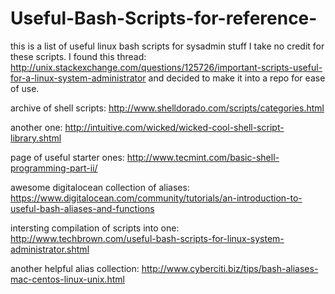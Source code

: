 # Useful-Bash-Scripts-for-reference-
this is a list of useful linux bash scripts for sysadmin stuff
I take no credit for these scripts. I found this thread: 
http://unix.stackexchange.com/questions/125726/important-scripts-useful-for-a-linux-system-administrator
and decided to make it into a repo for ease of use. 


archive of shell scripts: http://www.shelldorado.com/scripts/categories.html

another one: http://intuitive.com/wicked/wicked-cool-shell-script-library.shtml

page of useful starter ones: http://www.tecmint.com/basic-shell-programming-part-ii/

awesome digitalocean collection of aliases:
https://www.digitalocean.com/community/tutorials/an-introduction-to-useful-bash-aliases-and-functions

intersting compilation of scripts into one: http://www.techbrown.com/useful-bash-scripts-for-linux-system-administrator.shtml

another helpful alias collection: http://www.cyberciti.biz/tips/bash-aliases-mac-centos-linux-unix.html

